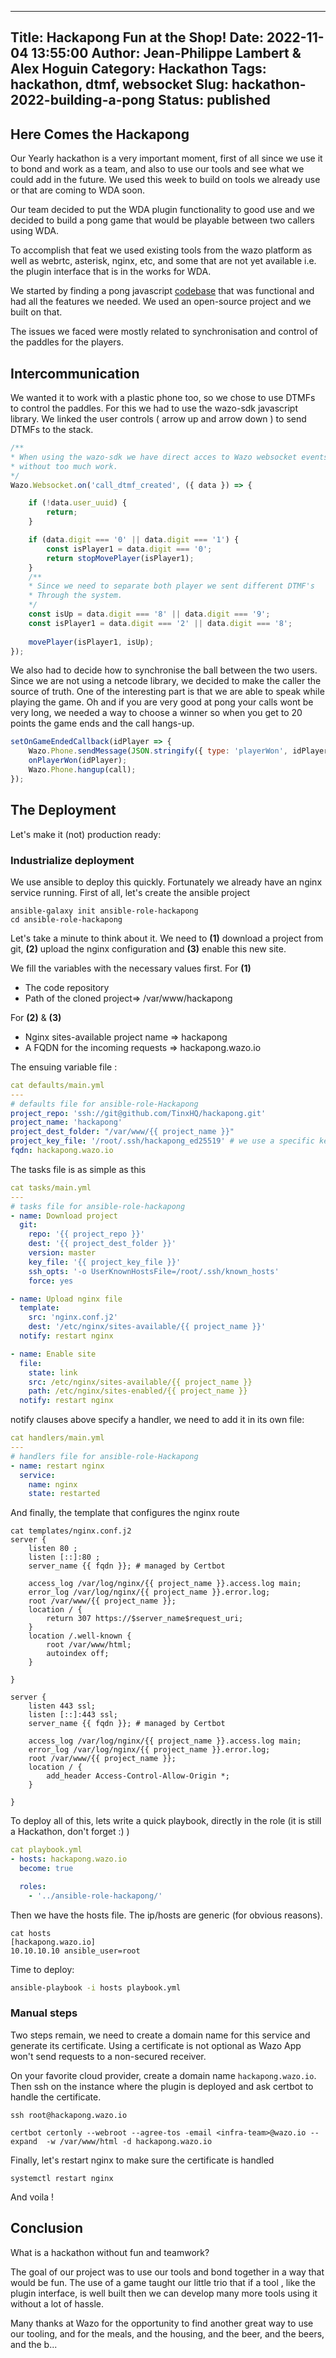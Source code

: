 
---
Title: Hackapong Fun at the Shop!
Date: 2022-11-04 13:55:00
Author: Jean-Philippe Lambert & Alex Hoguin
Category: Hackathon
Tags: hackathon, dtmf, websocket
Slug: hackathon-2022-building-a-pong
Status: published
---
## Here Comes the Hackapong 
Our Yearly hackathon is a very important moment, first of all since we use it to bond and work as a team, and also to use our tools and see what we could add in the future. We used this week to build on tools we already use or that are coming to WDA soon.

Our team decided to put the WDA plugin functionality to good use and we decided to build a pong game that would be playable between two callers using WDA.

To accomplish that feat we used existing tools from the wazo platform as well as webrtc, asterisk, nginx, etc, and some that are not yet available i.e. the plugin interface that is in the works for WDA.

We started by finding a pong javascript [codebase](https://gist.github.com/straker/81b59eecf70da93af396f963596dfdc5) that was functional and had all the features we needed. We used an open-source project and we built on that. 

The issues we faced were mostly related to synchronisation and control of the paddles for the players. 

## Intercommunication 

We wanted it to work with a plastic phone too, so we chose to use DTMFs to control the paddles. 
For this we had to use the wazo-sdk javascript library. We linked the user controls ( arrow up and arrow down ) to send DTMFs to the stack. 

```javascript
/**
* When using the wazo-sdk we have direct acces to Wazo websocket events 
* without too much work. 
*/
Wazo.Websocket.on('call_dtmf_created', ({ data }) => {

	if (!data.user_uuid) {
		return;
	}

	if (data.digit === '0' || data.digit === '1') {
		const isPlayer1 = data.digit === '0';
		return stopMovePlayer(isPlayer1);
	}
	/**
	* Since we need to separate both player we sent different DTMF's
	* Through the system.
	*/
	const isUp = data.digit === '8' || data.digit === '9';
	const isPlayer1 = data.digit === '2' || data.digit === '8';
	
	movePlayer(isPlayer1, isUp);
});

```

We also had to decide how to synchronise the ball between the two users. Since we are not using a netcode library, we decided to make the caller the source of truth. One of the interesting part is that we are able to speak while playing the game. Oh and if you are very good at pong your calls wont be very long, we needed a way to choose a winner so when you get to 20 points the game ends and the call hangs-up.
```javascript
setOnGameEndedCallback(idPlayer => {
	Wazo.Phone.sendMessage(JSON.stringify({ type: 'playerWon', idPlayer }), call.sipSession);
	onPlayerWon(idPlayer);
	Wazo.Phone.hangup(call);
});
```

## The Deployment

Let's make it (not) production ready:

### Industrialize deployment
We use ansible to deploy this quickly. Fortunately we already have an nginx service running.
First of all, let's create the ansible project
```
ansible-galaxy init ansible-role-hackapong
cd ansible-role-hackapong
```
Let's take a minute to think about it. 
We need to **(1)** download a project from git, **(2)** upload the nginx configuration and **(3)** enable this new site.

We fill the variables with the necessary values first.
For **(1)**
- The code repository
- Path of the cloned project=> /var/www/hackapong

For **(2)** & **(3)**
- Nginx sites-available project name => hackapong
- A FQDN for the incoming requests => hackapong.wazo.io

The ensuing variable file :
```yaml
cat defaults/main.yml
---
# defaults file for ansible-role-Hackapong
project_repo: 'ssh://git@github.com/TinxHQ/hackapong.git'
project_name: 'hackapong'
project_dest_folder: "/var/www/{{ project_name }}"
project_key_file: '/root/.ssh/hackapong_ed25519' # we use a specific key, to keep silos
fqdn: hackapong.wazo.io
```

The tasks file is as simple as this
```yaml
cat tasks/main.yml
---
# tasks file for ansible-role-hackapong
- name: Download project
  git:
    repo: '{{ project_repo }}'
    dest: '{{ project_dest_folder }}'
    version: master
    key_file: '{{ project_key_file }}'
    ssh_opts: '-o UserKnownHostsFile=/root/.ssh/known_hosts'
    force: yes

- name: Upload nginx file
  template:
    src: 'nginx.conf.j2'
    dest: '/etc/nginx/sites-available/{{ project_name }}'
  notify: restart nginx

- name: Enable site
  file:
    state: link
    src: /etc/nginx/sites-available/{{ project_name }}
    path: /etc/nginx/sites-enabled/{{ project_name }}
  notify: restart nginx
```

notify clauses above specify a handler, we need to add it in its own file:
```yaml
cat handlers/main.yml
---
# handlers file for ansible-role-Hackapong
- name: restart nginx
  service:
    name: nginx
    state: restarted
```
And finally, the template that configures the nginx route
```nginx
cat templates/nginx.conf.j2
server {
    listen 80 ;
    listen [::]:80 ;
    server_name {{ fqdn }}; # managed by Certbot

    access_log /var/log/nginx/{{ project_name }}.access.log main;
    error_log /var/log/nginx/{{ project_name }}.error.log;
    root /var/www/{{ project_name }};
    location / {
		return 307 https://$server_name$request_uri;
	}
    location /.well-known {
		root /var/www/html;
		autoindex off;
	}

}

server {
    listen 443 ssl;
    listen [::]:443 ssl;
    server_name {{ fqdn }}; # managed by Certbot

    access_log /var/log/nginx/{{ project_name }}.access.log main;
    error_log /var/log/nginx/{{ project_name }}.error.log;
    root /var/www/{{ project_name }};
    location / {
		add_header Access-Control-Allow-Origin *;
    }

}
```
To deploy all of this, lets write a quick playbook, directly in the role (it is still a Hackathon, don't forget :) )
```yaml
cat playbook.yml
- hosts: hackapong.wazo.io
  become: true

  roles:
    - '../ansible-role-hackapong/'
```
Then we have the hosts file. The ip/hosts are generic (for obvious reasons).
```
cat hosts
[hackapong.wazo.io]
10.10.10.10 ansible_user=root
```
Time to deploy: 
```bash
ansible-playbook -i hosts playbook.yml
```

### Manual steps
Two steps remain, we need to create a domain name for this service and generate its certificate. Using a certificate is not optional as Wazo App won't send requests to a non-secured receiver.

On your favorite cloud provider, create a domain name `hackapong.wazo.io`.
Then ssh on the instance where the plugin is deployed and ask certbot to handle the certificate.
```
ssh root@hackapong.wazo.io

certbot certonly --webroot --agree-tos -email <infra-team>@wazo.io --expand  -w /var/www/html -d hackapong.wazo.io
```
Finally, let's restart nginx to make sure the certificate is handled
```
systemctl restart nginx
```
And voila !

## Conclusion
What is a hackathon without fun and teamwork? 

The goal of our project was to use our tools and bond together in a way that would be fun. The use of a game taught our little trio that if a tool , like the plugin interface, is well built then we can develop many more tools using it without a lot of hassle. 

Many thanks at Wazo for the opportunity to find another great way to use our tooling, and for the meals, and the housing, and the beer, and the beers, and the b... 

